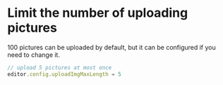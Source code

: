 # Limit the number of uploading pictures

100 pictures can be uploaded by default, but it can be configured if you need to change it.

```javascript
// upload 5 pictures at most once
editor.config.uploadImgMaxLength = 5
```
